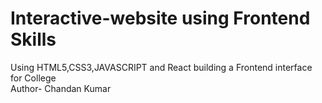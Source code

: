 # Interactive-website using Frontend Skills
Using HTML5,CSS3,JAVASCRIPT and React building a Frontend interface for College
<br>
Author- Chandan Kumar